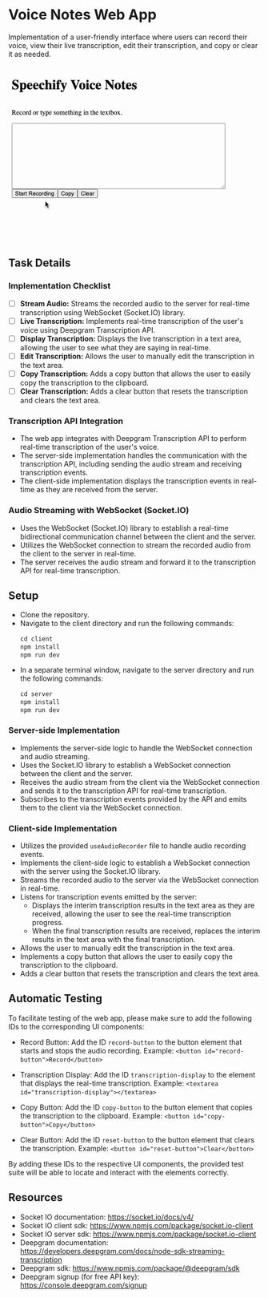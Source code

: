 # Voice Notes Web App

Implementation of a user-friendly interface where users can record their voice, view their live transcription, edit their transcription, and copy or clear it as needed.

![Example](example.gif)

## Task Details

### Implementation Checklist

- [ ] **Stream Audio:** Streams the recorded audio to the server for real-time transcription using WebSocket (Socket.IO) library.
- [ ] **Live Transcription:** Implements real-time transcription of the user's voice using Deepgram Transcription API.
- [ ] **Display Transcription:** Displays the live transcription in a text area, allowing the user to see what they are saying in real-time.
- [ ] **Edit Transcription:** Allows the user to manually edit the transcription in the text area.
- [ ] **Copy Transcription:** Adds a copy button that allows the user to easily copy the transcription to the clipboard.
- [ ] **Clear Transcription:** Adds a clear button that resets the transcription and clears the text area.

### Transcription API Integration

- The web app integrates with Deepgram Transcription API to perform real-time transcription of the user's voice.
- The server-side implementation handles the communication with the transcription API, including sending the audio stream and receiving transcription events.
- The client-side implementation displays the transcription events in real-time as they are received from the server.

### Audio Streaming with WebSocket (Socket.IO)

- Uses the WebSocket (Socket.IO) library to establish a real-time bidirectional communication channel between the client and the server.
- Utilizes the WebSocket connection to stream the recorded audio from the client to the server in real-time.
- The server receives the audio stream and forward it to the transcription API for real-time transcription.

## Setup

- Clone the repository.
- Navigate to the client directory and run the following commands:
  ```
  cd client
  npm install
  npm run dev
  ```
- In a separate terminal window, navigate to the server directory and run the following commands:
  ```
  cd server
  npm install
  npm run dev
  ```

### Server-side Implementation

- Implements the server-side logic to handle the WebSocket connection and audio streaming.
- Uses the Socket.IO library to establish a WebSocket connection between the client and the server.
- Receives the audio stream from the client via the WebSocket connection and sends it to the transcription API for real-time transcription.
- Subscribes to the transcription events provided by the API and emits them to the client via the WebSocket connection.

### Client-side Implementation

- Utilizes the provided `useAudioRecorder` file to handle audio recording events.
- Implements the client-side logic to establish a WebSocket connection with the server using the Socket.IO library.
- Streams the recorded audio to the server via the WebSocket connection in real-time.
- Listens for transcription events emitted by the server:
  - Displays the interim transcription results in the text area as they are received, allowing the user to see the real-time transcription progress.
  - When the final transcription results are received, replaces the interim results in the text area with the final transcription.
- Allows the user to manually edit the transcription in the text area.
- Implements a copy button that allows the user to easily copy the transcription to the clipboard.
- Adds a clear button that resets the transcription and clears the text area.

## Automatic Testing

To facilitate testing of the web app, please make sure to add the following IDs to the corresponding UI components:

- Record Button: Add the ID `record-button` to the button element that starts and stops the audio recording.
  Example: `<button id="record-button">Record</button>`

- Transcription Display: Add the ID `transcription-display` to the element that displays the real-time transcription.
  Example: `<textarea id="transcription-display"></textarea>`

- Copy Button: Add the ID `copy-button` to the button element that copies the transcription to the clipboard.
  Example: `<button id="copy-button">Copy</button>`

- Clear Button: Add the ID `reset-button` to the button element that clears the transcription.
  Example: `<button id="reset-button">Clear</button>`

By adding these IDs to the respective UI components, the provided test suite will be able to locate and interact with the elements correctly.


## Resources

- Socket IO documentation: https://socket.io/docs/v4/
- Socket IO client sdk: https://www.npmjs.com/package/socket.io-client
- Socket IO server sdk: https://www.npmjs.com/package/socket.io-client
- Deepgram documentation: https://developers.deepgram.com/docs/node-sdk-streaming-transcription
- Deepgram sdk: https://www.npmjs.com/package/@deepgram/sdk
- Deepgram signup (for free API key): https://console.deepgram.com/signup
